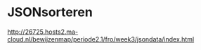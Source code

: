 # JSONsorteren

http://26725.hosts2.ma-cloud.nl/bewijzenmap/periode2.1/fro/week3/jsondata/index.html
